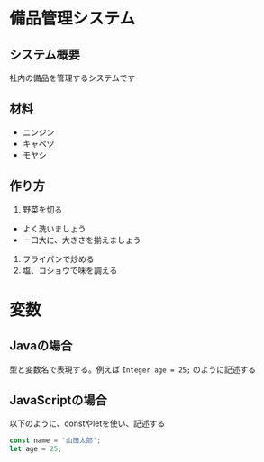 # 備品管理システム
## システム概要
社内の備品を管理するシステムです

## 材料
- ニンジン
- キャベツ
- モヤシ
## 作り方
1. 野菜を切る
- よく洗いましょう
- 一口大に、大きさを揃えましょう
1. フライパンで炒める
1. 塩、コショウで味を調える

# 変数
## Javaの場合
型と変数名で表現する。例えば `Integer age = 25;` のように記述する
## JavaScriptの場合
以下のように、constやletを使い、記述する
```javascript
const name = '山田太郎';
let age = 25;
```